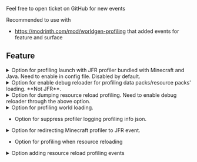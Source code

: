 Feel free to open ticket on GitHub for new events

Recommended to use with

- https://modrinth.com/mod/worldgen-profiling that added events for feature and surface

## Feature

<details>
<summary>Option for profiling launch with JFR profiler bundled with Minecraft and Java. Need to enable in config file. Disabled
  by default.</summary>

```
    [09:41:51] [main/INFO] (FabricLoader/MixinExtras|Service) Initializing MixinExtras via com.llamalad7.mixinextras.service.MixinExtrasServiceImpl(version=0.3.5).
    [09:41:52] [main/INFO] (Minecraft) Started flight recorder profiling id(1):name(client-1.20.1-2024-04-22-094152) - will dump to debug\client-2024-04-22-094152.jfr on exit or stop command
    [09:41:58] [main/INFO] (Minecraft) Vanilla bootstrap took 4501 milliseconds
```

```
    [09:42:09] [Render thread/INFO] (Minecraft) Total blocking time: 775 ms
    [09:42:11] [Render thread/WARN] (ModernFix) Game took 24.617 seconds to start
    2024-04-22 09:42:11,665 Render thread WARN Error parsing URI D:\Projects\Minecraft\MoreProfiling\mod\.gradle\loom-cache\log4j.xml
    [09:42:11] [Render thread/INFO] (Minecraft) Dumped flight recorder profiling to debug\client-2024-04-22-094152.jfr
    [09:42:11] [Render thread/INFO] (Minecraft) Dumped recording summary to debug\jfr-report-client-2024-04-22-094152.json
    [09:42:11] [Render thread/INFO] (MoreProfiling) Launch profiling finished. Exported to debug\client-2024-04-22-094152.jfr
```

</details>

<details>
<summary>Option for enable debug reloader for profiling data packs/resource packs' loading. **Not JFR**.</summary>

```
[09:42:09] [Render thread/INFO] (Minecraft) LanguageManager [net.minecraft.client.resource.language.LanguageManager] took approximately 65 ms (0 ms preparing, 65 ms applying)
[09:42:09] [Render thread/INFO] (Minecraft) TextureManager [net.minecraft.client.texture.TextureManager] took approximately 21992 ms (21992 ms preparing, 0 ms applying)
[09:42:09] [Render thread/INFO] (Minecraft) SoundManager [net.minecraft.client.sound.SoundManager] took approximately 3172 ms (3124 ms preparing, 48 ms applying)
[09:42:09] [Render thread/INFO] (Minecraft) SplashTextResourceSupplier [net.minecraft.client.resource.SplashTextResourceSupplier] took approximately 2 ms (2 ms preparing, 0 ms applying)
[09:42:09] [Render thread/INFO] (Minecraft) FontManager [net.minecraft.client.font.FontManager] took approximately 22460 ms (22299 ms preparing, 161 ms applying)
[09:42:09] [Render thread/INFO] (Minecraft) GrassColormapResourceSupplier [net.minecraft.client.resource.GrassColormapResourceSupplier] took approximately 26 ms (24 ms preparing, 2 ms applying)
[09:42:09] [Render thread/INFO] (Minecraft) FoliageColormapResourceSupplier [net.minecraft.client.resource.FoliageColormapResourceSupplier] took approximately 24 ms (23 ms preparing, 1 ms applying)
[09:42:09] [Render thread/INFO] (Minecraft) BakedModelManager [net.minecraft.client.render.model.BakedModelManager] took approximately 25132 ms (25108 ms preparing, 24 ms applying)
[09:42:09] [Render thread/INFO] (Minecraft) EntityModelLoader [net.minecraft.client.render.entity.model.EntityModelLoader] took approximately 140 ms (0 ms preparing, 140 ms applying)
[09:42:09] [Render thread/INFO] (Minecraft) BlockEntityRenderDispatcher [net.minecraft.client.render.block.entity.BlockEntityRenderDispatcher] took approximately 32 ms (0 ms preparing, 32 ms applying)
[09:42:09] [Render thread/INFO] (Minecraft) BuiltinModelItemRenderer [net.minecraft.client.render.item.BuiltinModelItemRenderer] took approximately 0 ms (0 ms preparing, 0 ms applying)
[09:42:09] [Render thread/INFO] (Minecraft) ItemRenderer [net.minecraft.client.render.item.ItemRenderer] took approximately 6 ms (0 ms preparing, 6 ms applying)
[09:42:09] [Render thread/INFO] (Minecraft) BlockRenderManager [net.minecraft.client.render.block.BlockRenderManager] took approximately 3 ms (0 ms preparing, 3 ms applying)
[09:42:09] [Render thread/INFO] (Minecraft) EntityRenderDispatcher [net.minecraft.client.render.entity.EntityRenderDispatcher] took approximately 191 ms (0 ms preparing, 191 ms applying)
[09:42:09] [Render thread/INFO] (Minecraft) Shader Loader [net.minecraft.client.render.GameRenderer$1] took approximately 200 ms (116 ms preparing, 84 ms applying)
[09:42:09] [Render thread/INFO] (Minecraft) WorldRenderer [net.minecraft.client.render.WorldRenderer] took approximately 16 ms (0 ms preparing, 16 ms applying)
[09:42:09] [Render thread/INFO] (Minecraft) SearchManager [net.minecraft.client.search.SearchManager] took approximately 0 ms (0 ms preparing, 0 ms applying)
[09:42:09] [Render thread/INFO] (Minecraft) ParticleManager [net.minecraft.client.particle.ParticleManager] took approximately 302 ms (301 ms preparing, 1 ms applying)
[09:42:09] [Render thread/INFO] (Minecraft) PaintingManager [net.minecraft.client.texture.PaintingManager] took approximately 179 ms (179 ms preparing, 0 ms applying)
[09:42:09] [Render thread/INFO] (Minecraft) StatusEffectSpriteManager [net.minecraft.client.texture.StatusEffectSpriteManager] took approximately 75 ms (75 ms preparing, 0 ms applying)
[09:42:09] [Render thread/INFO] (Minecraft) VideoWarningManager [net.minecraft.client.resource.VideoWarningManager] took approximately 5 ms (4 ms preparing, 1 ms applying)
[09:42:09] [Render thread/INFO] (Minecraft) PeriodicNotificationManager [net.minecraft.client.resource.PeriodicNotificationManager] took approximately 1 ms (1 ms preparing, 0 ms applying)
```

```
[09:55:32] [Render thread/INFO] (Minecraft) TagManagerLoader [net.minecraft.registry.tag.TagManagerLoader] took approximately 519 ms (519 ms preparing, 0 ms applying)
[09:55:32] [Render thread/INFO] (Minecraft) LootManager [net.minecraft.loot.LootManager] took approximately 340 ms (251 ms preparing, 89 ms applying)
[09:55:32] [Render thread/INFO] (Minecraft) RecipeManager [net.minecraft.recipe.RecipeManager] took approximately 110 ms (83 ms preparing, 27 ms applying)
[09:55:32] [Render thread/INFO] (Minecraft) FunctionLoader [net.minecraft.server.function.FunctionLoader] took approximately 18 ms (18 ms preparing, 0 ms applying)
[09:55:32] [Render thread/INFO] (Minecraft) ServerAdvancementLoader [net.minecraft.server.ServerAdvancementLoader] took approximately 198 ms (87 ms preparing, 111 ms applying)
```

</details>
<details>
<summary>Option for dumping resource reload profiling. Need to enable debug reloader through the above option.</summary>

![img.png](https://github.com/SettingDust/MoreProfiling/blob/main/img.png?raw=true)

</details>

<details>
<summary>Option for profiling world loading.</summary>

```
[09:55:34] [Server thread/INFO] (Minecraft) Starting integrated minecraft server version 1.20.1
[09:55:34] [Server thread/INFO] (Minecraft) Generating keypair
[09:55:34] [Server thread/INFO] (Minecraft) Started flight recorder profiling id(2):name(client-1.20.1-2024-04-22-095534) - will dump to debug\client-2024-04-22-095534.jfr on exit or stop command
[09:55:37] [Server thread/INFO] (Minecraft) Preparing start region for dimension minecraft:overworld
[09:55:37] [Render thread/INFO] (Minecraft) Time elapsed: 114 ms
[09:55:37] [Server thread/INFO] (Minecraft) Dumped flight recorder profiling to debug\client-2024-04-22-095534.jfr
[09:55:37] [Server thread/INFO] (Minecraft) Dumped recording summary to debug\jfr-report-client-2024-04-22-095534.json
[09:55:37] [Server thread/INFO] (MoreProfiling) World loading profiling finished. Exported to debug\client-2024-04-22-095534.jfr
[09:55:37] [Server thread/INFO] (Minecraft) Changing view distance to 12, from 10
[09:55:37] [Server thread/INFO] (Minecraft) Changing simulation distance to 12, from 0
[09:55:39] [Server thread/INFO] (Minecraft) Player378[local:E:8feacf15] logged in with entity id 1 at (-165.5, 76.0, -50.5)
```

</details>

- Option for suppress profiler logging profiling info json.

<details>
<summary>Option for redirecting Minecraft profiler to JFR event.</summary>

![img_1.png](https://github.com/SettingDust/MoreProfiling/blob/main/img_1.png?raw=true)
![img_2.png](https://github.com/SettingDust/MoreProfiling/blob/main/img_2.png?raw=true)

</details>

- Option for profiling when resource reloading

<details>
<summary>Option adding resource reload profiling events</summary>

CIT Resewn events supported

![img_3.png](https://github.com/SettingDust/MoreProfiling/blob/main/img_3.png?raw=true)
![img_4.png](https://github.com/SettingDust/MoreProfiling/blob/main/img_4.png?raw=true)

</details>
